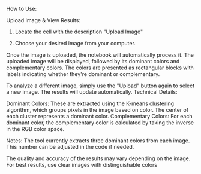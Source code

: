 How to Use:

Upload Image & View Results:

1.   Locate the cell with the description "Upload Image"

2.   Choose your desired image from your computer.


Once the image is uploaded, the notebook will automatically process it. The uploaded image will be displayed, followed by its dominant colors and complementary colors. The colors are presented as rectangular blocks with labels indicating whether they're dominant or complementary.

To analyze a different image, simply use the "Upload" button again to select a new image. The results will update automatically. Technical Details:

Dominant Colors: These are extracted using the K-means clustering algorithm, which groups pixels in the image based on color. The center of each cluster represents a dominant color. Complementary Colors: For each dominant color, the complementary color is calculated by taking the inverse in the RGB color space.

Notes: The tool currently extracts three dominant colors from each image. This number can be adjusted in the code if needed.

The quality and accuracy of the results may vary depending on the image. For best results, use clear images with distinguishable colors
